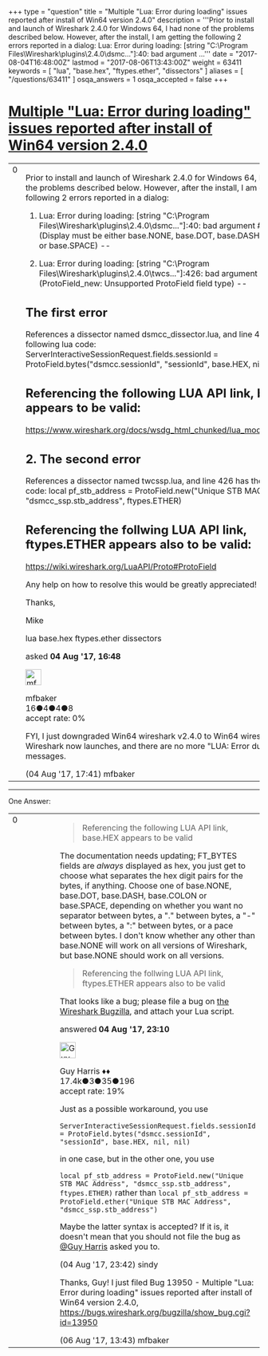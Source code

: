 +++
type = "question"
title = "Multiple &quot;Lua: Error during loading&quot; issues reported after install of Win64 version 2.4.0"
description = '''Prior to install and launch of Wireshark 2.4.0 for Windows 64, I had none of the problems described below. However, after the install, I am getting the following 2 errors reported in a dialog:   Lua: Error during loading:  [string &quot;C:&#92;Program Files&#92;Wireshark&#92;plugins&#92;2.4.0&#92;dsmc...&quot;]:40: bad argument ...'''
date = "2017-08-04T16:48:00Z"
lastmod = "2017-08-06T13:43:00Z"
weight = 63411
keywords = [ "lua", "base.hex", "ftypes.ether", "dissectors" ]
aliases = [ "/questions/63411" ]
osqa_answers = 1
osqa_accepted = false
+++

<div class="headNormal">

# [Multiple "Lua: Error during loading" issues reported after install of Win64 version 2.4.0](/questions/63411/multiple-lua-error-during-loading-issues-reported-after-install-of-win64-version-240)

</div>

<div id="main-body">

<div id="askform">

<table id="question-table" style="width:100%;"><colgroup><col style="width: 50%" /><col style="width: 50%" /></colgroup><tbody><tr class="odd"><td style="width: 30px; vertical-align: top"><div class="vote-buttons"><span id="post-63411-upvote" class="ajax-command post-vote up" rel="nofollow" title="I like this post (click again to cancel)"> </span><div id="post-63411-score" class="post-score" title="current number of votes">0</div><span id="post-63411-downvote" class="ajax-command post-vote down" rel="nofollow" title="I dont like this post (click again to cancel)"> </span> <span id="favorite-mark" class="ajax-command favorite-mark" rel="nofollow" title="mark/unmark this question as favorite (click again to cancel)"> </span><div id="favorite-count" class="favorite-count"></div></div></td><td><div id="item-right"><div class="question-body"><p>Prior to install and launch of Wireshark 2.4.0 for Windows 64, I had none of the problems described below. However, after the install, I am getting the following 2 errors reported in a dialog:</p><ol><li><p>Lua: Error during loading: [string "C:\Program Files\Wireshark\plugins\2.4.0\dsmc..."]:40: bad argument #3 to 'bytes' (Display must be either base.NONE, base.DOT, base.DASH, base.COLON or base.SPACE) --</p></li><li><p>Lua: Error during loading: [string "C:\Program Files\Wireshark\plugins\2.4.0\twcs..."]:426: bad argument #3 to 'new' (ProtoField_new: Unsupported ProtoField field type) --</p></li></ol><h2 id="the-first-error">The first error</h2><p>References a dissector named dsmcc_dissector.lua, and line 40 has the following lua code:<br />
ServerInteractiveSessionRequest.fields.sessionId = ProtoField.bytes("dsmcc.sessionId", "sessionId", base.HEX, nil, nil)</p><h2 id="referencing-the-following-lua-api-link-base.hex-appears-to-be-valid">Referencing the following LUA API link, base.HEX appears to be valid:</h2><p><a href="https://www.wireshark.org/docs/wsdg_html_chunked/lua_module_Proto.html">https://www.wireshark.org/docs/wsdg_html_chunked/lua_module_Proto.html</a></p><h2 id="the-second-error">2. The second error</h2><p>References a dissector named twcssp.lua, and line 426 has the following lua code: local pf_stb_address = ProtoField.new("Unique STB MAC Address", "dsmcc_ssp.stb_address", ftypes.ETHER)</p><h2 id="referencing-the-follwing-lua-api-link-ftypes.ether-appears-also-to-be-valid">Referencing the follwing LUA API link, ftypes.ETHER appears also to be valid:</h2><p><a href="https://wiki.wireshark.org/LuaAPI/Proto#ProtoField">https://wiki.wireshark.org/LuaAPI/Proto#ProtoField</a></p><p>Any help on how to resolve this would be greatly appreciated!</p><p>Thanks,</p><p>Mike</p></div><div id="question-tags" class="tags-container tags"><span class="post-tag tag-link-lua" rel="tag" title="see questions tagged &#39;lua&#39;">lua</span> <span class="post-tag tag-link-base.hex" rel="tag" title="see questions tagged &#39;base.hex&#39;">base.hex</span> <span class="post-tag tag-link-ftypes.ether" rel="tag" title="see questions tagged &#39;ftypes.ether&#39;">ftypes.ether</span> <span class="post-tag tag-link-dissectors" rel="tag" title="see questions tagged &#39;dissectors&#39;">dissectors</span></div><div id="question-controls" class="post-controls"></div><div class="post-update-info-container"><div class="post-update-info post-update-info-user"><p>asked <strong>04 Aug '17, 16:48</strong></p><img src="https://secure.gravatar.com/avatar/0e669f5129ac13bdba3262abcfbaa92b?s=32&amp;d=identicon&amp;r=g" class="gravatar" width="32" height="32" alt="mfbaker&#39;s gravatar image" /><p><span>mfbaker</span><br />
<span class="score" title="16 reputation points">16</span><span title="4 badges"><span class="badge1">●</span><span class="badgecount">4</span></span><span title="4 badges"><span class="silver">●</span><span class="badgecount">4</span></span><span title="8 badges"><span class="bronze">●</span><span class="badgecount">8</span></span><br />
<span class="accept_rate" title="Rate of the user&#39;s accepted answers">accept rate:</span> <span title="mfbaker has no accepted answers">0%</span> </br></p></div></div><div id="comments-container-63411" class="comments-container"><span id="63412"></span><div id="comment-63412" class="comment"><div id="post-63412-score" class="comment-score"></div><div class="comment-text"><p>FYI, I just downgraded Win64 wireshark v2.4.0 to Win64 wireshark v2.2.8. Wireshark now launches, and there are no more "LUA: Error during loading" messages.</p></div><div id="comment-63412-info" class="comment-info"><span class="comment-age">(04 Aug '17, 17:41)</span> <span class="comment-user userinfo">mfbaker</span></div></div></div><div id="comment-tools-63411" class="comment-tools"></div><div class="clear"></div><div id="comment-63411-form-container" class="comment-form-container"></div><div class="clear"></div></div></td></tr></tbody></table>

------------------------------------------------------------------------

<div class="tabBar">

<span id="sort-top"></span>

<div class="headQuestions">

One Answer:

</div>

</div>

<span id="63414"></span>

<div id="answer-container-63414" class="answer">

<table style="width:100%;"><colgroup><col style="width: 50%" /><col style="width: 50%" /></colgroup><tbody><tr class="odd"><td style="width: 30px; vertical-align: top"><div class="vote-buttons"><span id="post-63414-upvote" class="ajax-command post-vote up" rel="nofollow" title="I like this post (click again to cancel)"> </span><div id="post-63414-score" class="post-score" title="current number of votes">0</div><span id="post-63414-downvote" class="ajax-command post-vote down" rel="nofollow" title="I dont like this post (click again to cancel)"> </span></div></td><td><div class="item-right"><div class="answer-body"><blockquote><p>Referencing the following LUA API link, base.HEX appears to be valid</p></blockquote><p>The documentation needs updating; FT_BYTES fields are <em>always</em> displayed as hex, you just get to choose what separates the hex digit pairs for the bytes, if anything. Choose one of base.NONE, base.DOT, base.DASH, base.COLON or base.SPACE, depending on whether you want no separator between bytes, a "." between bytes, a "-" between bytes, a ":" between bytes, or a pace between bytes. I don't know whether any other than base.NONE will work on all versions of Wireshark, but base.NONE should work on all versions.</p><blockquote><p>Referencing the follwing LUA API link, ftypes.ETHER appears also to be valid</p></blockquote><p>That looks like a bug; please file a bug on <a href="http://bugs.wireshark.org/">the Wireshark Bugzilla</a>, and attach your Lua script.</p></div><div class="answer-controls post-controls"></div><div class="post-update-info-container"><div class="post-update-info post-update-info-user"><p>answered <strong>04 Aug '17, 23:10</strong></p><img src="https://secure.gravatar.com/avatar/f93de7000747ab5efb5acd3034b2ebd7?s=32&amp;d=identicon&amp;r=g" class="gravatar" width="32" height="32" alt="Guy%20Harris&#39;s gravatar image" /><p><span>Guy Harris ♦♦</span><br />
<span class="score" title="17443 reputation points"><span>17.4k</span></span><span title="3 badges"><span class="badge1">●</span><span class="badgecount">3</span></span><span title="35 badges"><span class="silver">●</span><span class="badgecount">35</span></span><span title="196 badges"><span class="bronze">●</span><span class="badgecount">196</span></span><br />
<span class="accept_rate" title="Rate of the user&#39;s accepted answers">accept rate:</span> <span title="Guy Harris has 216 accepted answers">19%</span></p></div></div><div id="comments-container-63414" class="comments-container"><span id="63416"></span><div id="comment-63416" class="comment"><div id="post-63416-score" class="comment-score"></div><div class="comment-text"><p>Just as a possible workaround, you use</p><p><code>ServerInteractiveSessionRequest.fields.sessionId = ProtoField.bytes("dsmcc.sessionId", "sessionId", base.HEX, nil, nil)</code></p><p>in one case, but in the other one, you use</p><p><code>local pf_stb_address = ProtoField.new("Unique STB MAC Address", "dsmcc_ssp.stb_address", ftypes.ETHER)</code> rather than <code>local pf_stb_address = ProtoField.ether("Unique STB MAC Address", "dsmcc_ssp.stb_address")</code></p><p>Maybe the latter syntax is accepted? If it is, it doesn't mean that you should not file the bug as <a href="https://ask.wireshark.org/users/79/guy-harris">@Guy Harris</a> asked you to.</p></div><div id="comment-63416-info" class="comment-info"><span class="comment-age">(04 Aug '17, 23:42)</span> <span class="comment-user userinfo">sindy</span></div></div><span id="63422"></span><div id="comment-63422" class="comment"><div id="post-63422-score" class="comment-score"></div><div class="comment-text"><p>Thanks, Guy! I just filed Bug 13950 - Multiple "Lua: Error during loading" issues reported after install of Win64 version 2.4.0, <a href="https://bugs.wireshark.org/bugzilla/show_bug.cgi?id=13950">https://bugs.wireshark.org/bugzilla/show_bug.cgi?id=13950</a></p></div><div id="comment-63422-info" class="comment-info"><span class="comment-age">(06 Aug '17, 13:43)</span> <span class="comment-user userinfo">mfbaker</span></div></div></div><div id="comment-tools-63414" class="comment-tools"></div><div class="clear"></div><div id="comment-63414-form-container" class="comment-form-container"></div><div class="clear"></div></div></td></tr></tbody></table>

</div>

<div class="paginator-container-left">

</div>

</div>

</div>

